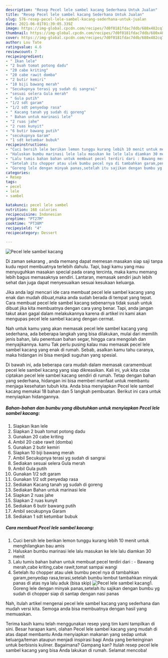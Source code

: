 ```yaml
---
description: "Resep Pecel lele sambel kacang Sederhana Untuk Jualan"
title: "Resep Pecel lele sambel kacang Sederhana Untuk Jualan"
slug: 576-resep-pecel-lele-sambel-kacang-sederhana-untuk-jualan
date: 2021-06-01T01:39:05.339Z
image: https://img-global.cpcdn.com/recipes/7d0f0181fdac7ddb/680x482cq70/pecel-lele-sambel-kacang-foto-resep-utama.jpg
thumbnail: https://img-global.cpcdn.com/recipes/7d0f0181fdac7ddb/680x482cq70/pecel-lele-sambel-kacang-foto-resep-utama.jpg
cover: https://img-global.cpcdn.com/recipes/7d0f0181fdac7ddb/680x482cq70/pecel-lele-sambel-kacang-foto-resep-utama.jpg
author: Lou Tate
ratingvalue: 4.6
reviewcount: 7
recipeingredient:
- " Ikan lele"
- "2 buah tomat potong dadu"
- "20 cabe kriting"
- "20 cabe rawit domba"
- "2 butir kemiri"
- "10 biji bawang merah"
- "Secukupnya terasi yg sudah di sangrai"
- "sesuai selera Gula merah"
- " Gula putih"
- "1/2 sdt garam"
- "1/2 sdt penyedap rasa"
- " Kacang tanah yg sudah di goreng"
- " Bahan untuk marinasi lele"
- "2 ruas jahe"
- "2 ruas kunyit"
- "6 butir bawang putih"
- "secukupnya Garam"
- "1 sdt ketumbar bubuk"
recipeinstructions:
- "Cuci bersih lele berikan lemon tunggu kurang lebih 10 menit untuk menghilangkan bau amis"
- "Haluskan bumbu marinasi lele lalu masukan ke lele lalu diamkan 30 menit"
- "Lalu tumis bahan bahan untuk membuat pecel terdiri dari : Bawang merah,cabe kriting,cabe rawit,tomat sampai wangi"
- "Setelah itu chopper atau ulek bumbu pecel nya di tambahkan garam,penyedap rasa,terasi,setelah bumbu lembut tambahkan minyak panas di atas nya lalu aduk (bisa skip)"
- "Goreng lele dengan minyak panas,setelah itu sajikan dengan bumbu yg sudah di chopper siap di santap dengan nasi panas"
categories:
- Resep
tags:
- pecel
- lele
- sambel

katakunci: pecel lele sambel 
nutrition: 168 calories
recipecuisine: Indonesian
preptime: "PT27M"
cooktime: "PT38M"
recipeyield: "4"
recipecategory: Dessert

---
```



![Pecel lele sambel kacang](https://img-global.cpcdn.com/recipes/7d0f0181fdac7ddb/680x482cq70/pecel-lele-sambel-kacang-foto-resep-utama.jpg)

Di zaman  sekarang , anda memang dapat memesan masakan siap saji tanpa kudu repot membuatnya terlebih dahulu. Tapi, bagi kamu yang mau menyuguhkan masakan special pada orang tercinta, maka kamu memang lebih bagus memasaknya sendiri. Lantaran, memasak sendiri jauh lebih sehat dan juga dapat menyesuaikan sesuai kesukaan keluarga.

Jika anda lagi mencari ide cara membuat pecel lele sambel kacang yang enak dan mudah dibuat,maka anda sudah berada di tempat yang tepat. Cara membuat pecel lele sambel kacang  sebenarnya tidak susah untuk dibuat jika kita membuatnya dengan cara yang benar. Tapi, anda jangan takut akan gagal dalam melakukannya 
karena di artikel ini kami akan mengupas pecel lele sambel kacang dengan cermat.  



Nah untuk kamu yang akan memasak pecel lele sambel kacang yang sederhana, ada beberapa langkah yang bisa dilakukan, mulai dari memilih jenis bahan, lalu penentuan bahan segar, hingga cara mengolah dan menyajikannya. kamu Tak perlu pusing kalau mau memasak pecel lele sambel kacang yang enak di rumah. Sebab, asalkan kamu  tahu caranya, maka hidangan ini bisa menjadi suguhan yang spesial.

Di bawah ini, ada beberapa cara mudah dalam memasak caramembuat pecel lele sambel kacang yang siap dikreasikan. Kali ini, yuk kita coba ciptakan pecel lele sambel kacang sendiri di rumah. Tetap dengan bahan yang sederhana, hidangan ini bisa memberi manfaat untuk membantu menjaga kesehatan tubuh kita. Anda bisa menyiapkan Pecel lele sambel kacang memakai 18 bahan dan 5 langkah pembuatan. Berikut ini cara untuk menyiapkan hidangannya.

<!--inarticleads1-->

##### Bahan-bahan dan bumbu yang dibutuhkan untuk menyiapkan Pecel lele sambel kacang:

1. Siapkan  Ikan lele
1. Siapkan 2 buah tomat potong dadu
1. Gunakan 20 cabe kriting
1. Ambil 20 cabe rawit (domba)
1. Gunakan 2 butir kemiri
1. Siapkan 10 biji bawang merah
1. Ambil Secukupnya terasi yg sudah di sangrai
1. Sediakan sesuai selera Gula merah
1. Ambil  Gula putih
1. Gunakan 1/2 sdt garam
1. Gunakan 1/2 sdt penyedap rasa
1. Sediakan  Kacang tanah yg sudah di goreng
1. Sediakan  Bahan untuk marinasi lele
1. Siapkan 2 ruas jahe
1. Siapkan 2 ruas kunyit
1. Sediakan 6 butir bawang putih
1. Ambil secukupnya Garam
1. Sediakan 1 sdt ketumbar bubuk




<!--inarticleads2-->

##### Cara membuat Pecel lele sambel kacang:

1. Cuci bersih lele berikan lemon tunggu kurang lebih 10 menit untuk menghilangkan bau amis
1. Haluskan bumbu marinasi lele lalu masukan ke lele lalu diamkan 30 menit
1. Lalu tumis bahan bahan untuk membuat pecel terdiri dari : - Bawang merah,cabe kriting,cabe rawit,tomat sampai wangi
1. Setelah itu chopper atau ulek bumbu pecel nya di tambahkan garam,penyedap rasa,terasi,setelah bumbu lembut tambahkan minyak panas di atas nya lalu aduk (bisa skip)
<img src="//assets-global.cpcdn.com/assets/icons/button_play-2c75c40dde080a61004c1f40b05d8f140eaff45d7e9e6481dc71c63d2e7c4909.png" alt="Pecel lele sambel kacang">1. Goreng lele dengan minyak panas,setelah itu sajikan dengan bumbu yg sudah di chopper siap di santap dengan nasi panas




Nah, itulah artikel mengenai  pecel lele sambel kacang  yang sederhana dan mudah versi kita. Semoga anda bisa membuatnya dengan hasil yang memuaskan. 

Terima kasih kamu telah menggunakan resep yang tim kami tampilkan di sini. Besar harapan kami, olahan  Pecel lele sambel kacang yang mudah di atas dapat membantu Anda menyiapkan makanan yang sedap untuk keluarga/teman ataupun menjadi inspirasi bagi Anda yang berkeinginan untuk berbisnis kuliner. Bagaimana? Gampang kan? Itulah resep pecel lele sambel kacang yang bisa Anda lakukan di rumah. Selamat mencoba!

